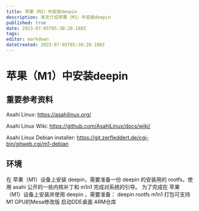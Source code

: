 ```yaml
---
title: 苹果（M1）中安装deepin
description: 本文介绍苹果（M1）中安装deepin
published: true
date: 2023-07-05T05:30:20.180Z
tags: 
editor: markdown
dateCreated: 2023-07-05T05:30:20.180Z
---
```


# 苹果（M1）中安装deepin
## 重要参考资料
Asahi Linux: https://asahilinux.org/

Asahi Linux Wiki: https://github.com/AsahiLinux/docs/wiki/

Asahi Linux Debian installer: https://git.zerfleddert.de/cgi-bin/gitweb.cgi/m1-debian

## 环境
在 苹果（M1）设备上安装 deepin，需要准备一份 deepin 的安装用的 rootfs，使用 asahi 公开的一些内核补丁和 m1n1 完成对系统的引导。
为了完成在 苹果（M1）设备上安装并使用 deepin ，需要准备：
deepin rootfs
m1n1
打包可支持M1 GPU的Mesa修改版
启动DDE桌面
ARM仓库


